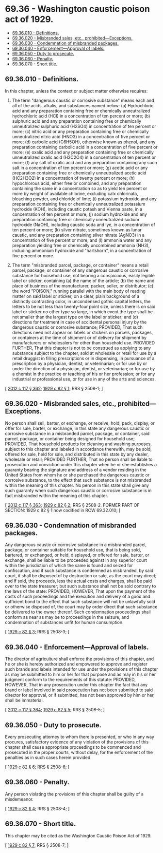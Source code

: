 # 69.36 - Washington caustic poison act of 1929.
* [69.36.010 - Definitions.](#6936010---definitions)
* [69.36.020 - Misbranded sales, etc., prohibited—Exceptions.](#6936020---misbranded-sales-etc-prohibitedexceptions)
* [69.36.030 - Condemnation of misbranded packages.](#6936030---condemnation-of-misbranded-packages)
* [69.36.040 - Enforcement—Approval of labels.](#6936040---enforcementapproval-of-labels)
* [69.36.050 - Duty to prosecute.](#6936050---duty-to-prosecute)
* [69.36.060 - Penalty.](#6936060---penalty)
* [69.36.070 - Short title.](#6936070---short-title)
## 69.36.010 - Definitions.
In this chapter, unless the context or subject matter otherwise requires:

1. The term "dangerous caustic or corrosive substance" means each and all of the acids, alkalis, and substances named below: (a) Hydrochloric acid and any preparation containing free or chemically unneutralized hydrochloric acid (HCl) in a concentration of ten percent or more; (b) sulphuric acid and any preparation containing free or chemically unneutralized sulphuric acid (H2SO4) in concentration of ten percent or more; (c) nitric acid or any preparation containing free or chemically unneutralized nitric acid (HNO3) in a concentration of five percent or more; (d) carbolic acid (C6H5OH), otherwise known as phenol, and any preparation containing carbolic acid in a concentration of five percent or more; (e) oxalic acid and any preparation containing free or chemically unneutralized oxalic acid (H2C2O4) in a concentration of ten percent or more; (f) any salt of oxalic acid and any preparation containing any such salt in a concentration of ten percent or more; (g) acetic acid or any preparation containing free or chemically unneutralized acetic acid (HC2H3O2) in a concentration of twenty percent or more; (h) hypochlorous acid, either free or combined, and any preparation containing the same in a concentration so as to yield ten percent or more by weight of available chlorine, excluding calx chlorinata, bleaching powder, and chloride of lime; (i) potassium hydroxide and any preparation containing free or chemically unneutralized potassium hydroxide (KOH), including caustic potash and Vienna paste, in a concentration of ten percent or more; (j) sodium hydroxide and any preparation containing free or chemically unneutralized sodium hydroxide (NaOH), including caustic soda and lye, in a concentration of ten percent or more; (k) silver nitrate, sometimes known as lunar caustic, and any preparation containing silver nitrate (AgNO3) in a concentration of five percent or more; and (l) ammonia water and any preparation yielding free or chemically uncombined ammonia (NH3), including ammonium hydroxide and "hartshorn", in a concentration of five percent or more.

2. The term "misbranded parcel, package, or container" means a retail parcel, package, or container of any dangerous caustic or corrosive substance for household use, not bearing a conspicuous, easily legible label or sticker, containing (a) the name of the article; (b) the name and place of business of the manufacturer, packer, seller, or distributor; (c) the word "POISON," running parallel with the main body of reading matter on said label or sticker, on a clear, plain background of a distinctly contrasting color, in uncondensed gothic capital letters, the letters to be not less than twenty-four point size, unless there is on said label or sticker no other type so large, in which event the type shall be not smaller than the largest type on the label or sticker; and (d) directions for treatment in case of accidental personal injury by the dangerous caustic or corrosive substance; PROVIDED, That such directions need not appear on labels or stickers on parcels, packages, or containers at the time of shipment or of delivery for shipment by manufacturers or wholesalers for other than household use. PROVIDED FURTHER, That this chapter is not to be construed as applying to any substance subject to the chapter, sold at wholesale or retail for use by a retail druggist in filling prescriptions or in dispensing, in pursuance of a prescription by a physician, dentist, or veterinarian; or for use by or under the direction of a physician, dentist, or veterinarian; or for use by a chemist in the practice or teaching of his or her profession; or for any industrial or professional use, or for use in any of the arts and sciences.

\[ [2012 c 117 § 362](https://lawfilesext.leg.wa.gov/biennium/2011-12/Pdf/Bills/Session%20Laws/Senate/6095.SL.pdf?cite=2012%20c%20117%20§%20362); [1929 c 82 § 1](https://leg.wa.gov/CodeReviser/documents/sessionlaw/1929c82.pdf?cite=1929%20c%2082%20§%201); RRS § 2508-1; \]

## 69.36.020 - Misbranded sales, etc., prohibited—Exceptions.
No person shall sell, barter, or exchange, or receive, hold, pack, display, or offer for sale, barter, or exchange, in this state any dangerous caustic or corrosive substance in a misbranded parcel, package, or container, said parcel, package, or container being designed for household use; PROVIDED, That household products for cleaning and washing purposes, subject to this chapter and labeled in accordance therewith, may be sold, offered for sale, held for sale, and distributed in this state by any dealer, wholesale or retail; PROVIDED FURTHER, That no person shall be liable to prosecution and conviction under this chapter when he or she establishes a guaranty bearing the signature and address of a vendor residing in the United States from whom he or she purchased the dangerous caustic or corrosive substance, to the effect that such substance is not misbranded within the meaning of this chapter. No person in this state shall give any such guaranty when such dangerous caustic or corrosive substance is in fact misbranded within the meaning of this chapter.

\[ [2012 c 117 § 363](https://lawfilesext.leg.wa.gov/biennium/2011-12/Pdf/Bills/Session%20Laws/Senate/6095.SL.pdf?cite=2012%20c%20117%20§%20363); [1929 c 82 § 2](https://leg.wa.gov/CodeReviser/documents/sessionlaw/1929c82.pdf?cite=1929%20c%2082%20§%202); RRS § 2508-2. FORMER PART OF SECTION: 1929 c 82 § 1 now codified in RCW  69.32.010; \]

## 69.36.030 - Condemnation of misbranded packages.
Any dangerous caustic or corrosive substance in a misbranded parcel, package, or container suitable for household use, that is being sold, bartered, or exchanged, or held, displayed, or offered for sale, barter, or exchange, shall be liable to be proceeded against in any superior court within the jurisdiction of which the same is found and seized for confiscation, and if such substance is condemned as misbranded, by said court, it shall be disposed of by destruction or sale, as the court may direct; and if sold, the proceeds, less the actual costs and charges, shall be paid over to the state treasurer; but such substance shall not be sold contrary to the laws of the state: PROVIDED, HOWEVER, That upon the payment of the costs of such proceedings and the execution and delivery of a good and sufficient bond to the effect that such substance will not be unlawfully sold or otherwise disposed of, the court may by order direct that such substance be delivered to the owner thereof. Such condemnation proceedings shall conform as near as may be to proceedings in the seizure, and condemnation of substances unfit for human consumption.

\[ [1929 c 82 § 3](https://leg.wa.gov/CodeReviser/documents/sessionlaw/1929c82.pdf?cite=1929%20c%2082%20§%203); RRS § 2508-3; \]

## 69.36.040 - Enforcement—Approval of labels.
The director of agriculture shall enforce the provisions of this chapter, and he or she is hereby authorized and empowered to approve and register such brands and labels intended for use under the provisions of this chapter as may be submitted to him or her for that purpose and as may in his or her judgment conform to the requirements of this statute: PROVIDED, HOWEVER, That in any prosecution under this chapter the fact that any brand or label involved in said prosecution has not been submitted to said director for approval, or if submitted, has not been approved by him or her, shall be immaterial.

\[ [2012 c 117 § 364](https://lawfilesext.leg.wa.gov/biennium/2011-12/Pdf/Bills/Session%20Laws/Senate/6095.SL.pdf?cite=2012%20c%20117%20§%20364); [1929 c 82 § 5](https://leg.wa.gov/CodeReviser/documents/sessionlaw/1929c82.pdf?cite=1929%20c%2082%20§%205); RRS § 2508-5; \]

## 69.36.050 - Duty to prosecute.
Every prosecuting attorney to whom there is presented, or who in any way procures, satisfactory evidence of any violation of the provisions of this chapter shall cause appropriate proceedings to be commenced and prosecuted in the proper courts, without delay, for the enforcement of the penalties as in such cases herein provided.

\[ [1929 c 82 § 6](https://leg.wa.gov/CodeReviser/documents/sessionlaw/1929c82.pdf?cite=1929%20c%2082%20§%206); RRS § 2508-6; \]

## 69.36.060 - Penalty.
Any person violating the provisions of this chapter shall be guilty of a misdemeanor.

\[ [1929 c 82 § 4](https://leg.wa.gov/CodeReviser/documents/sessionlaw/1929c82.pdf?cite=1929%20c%2082%20§%204); RRS § 2508-4; \]

## 69.36.070 - Short title.
This chapter may be cited as the Washington Caustic Poison Act of 1929.

\[ [1929 c 82 § 7](https://leg.wa.gov/CodeReviser/documents/sessionlaw/1929c82.pdf?cite=1929%20c%2082%20§%207); RRS § 2508-7; \]

